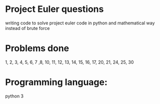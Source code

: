 # Project Euler questions
writing code to solve project euler code in python and mathematical way instead of brute force

# Problems done
1, 2, 3, 4, 5, 6, 7 ,8, 10, 11, 12, 13, 14, 15, 16, 17, 20, 21, 24, 25, 30

# Programming language:
python 3